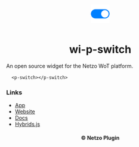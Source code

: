 <div align="center">
  <a href="https://netzo.io" target="_blank" >
    <img height="50" src="https://raw.githubusercontent.com/netzoio/netzo/main/packages/plugins/plugins/widgets/wi-p-switch/src/assets/icon.png" style="margin: 12px 0px" />
  </a>

  <h1>wi-p-switch</h1>
</div>

An open source widget for the Netzo WoT platform.

```showcase
  <p-switch></p-switch>
```

### Links

- [App](https://app.netzo.io)
- [Website](https://netzo.io)
- [Docs](https://docs.netzo.io)
- [Hybrids.js](https://hybrids.js.org)

<div align="center">
  <h4>© Netzo Plugin</h4>
</div>
